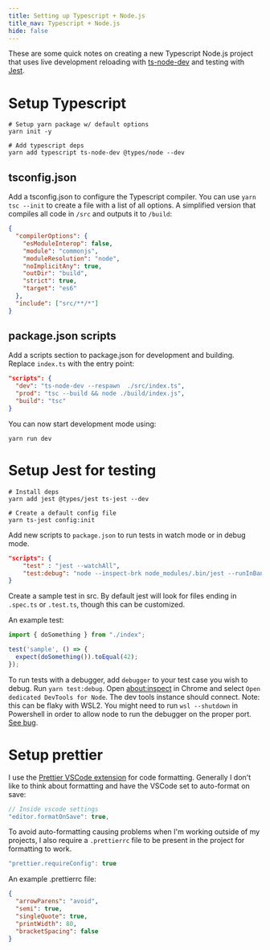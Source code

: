 ```yaml
---
title: Setting up Typescript + Node.js
title_nav: Typescript + Node.js
hide: false
---
```


These are some quick notes on creating a new Typescript Node.js project that uses
live development reloading with [ts-node-dev](https://github.com/whitecolor/ts-node-dev) and testing with [Jest](https://jestjs.io/docs/en/getting-started).

# Setup Typescript
```shell
# Setup yarn package w/ default options
yarn init -y

# Add typescript deps
yarn add typescript ts-node-dev @types/node --dev
```

## tsconfig.json
Add a tsconfig.json to configure the Typescript compiler. You can use `yarn tsc --init` to create a file with a list of all options. A simplified version that compiles all code in `/src` and outputs it to `/build`:

```json
{
  "compilerOptions": {
    "esModuleInterop": false,
    "module": "commonjs",
    "moduleResolution": "node",
    "noImplicitAny": true,
    "outDir": "build",
    "strict": true,
    "target": "es6"
  },
  "include": ["src/**/*"]
}
```

## package.json scripts
Add a scripts section to package.json for development and building. Replace `index.ts` with the entry point:

```json
"scripts": {
  "dev": "ts-node-dev --respawn  ./src/index.ts",
  "prod": "tsc --build && node ./build/index.js",
  "build": "tsc"
}
```

You can now start development mode using:

```shell
yarn run dev
```

# Setup Jest for testing
```shell
# Install deps
yarn add jest @types/jest ts-jest --dev

# Create a default config file
yarn ts-jest config:init
```

Add new scripts to `package.json` to run tests in watch mode or in
debug mode.

```json
"scripts": {
    "test" : "jest --watchAll",
    "test:debug": "node --inspect-brk node_modules/.bin/jest --runInBand"
}
```

Create a sample test in src. By default jest will look for files 
ending in `.spec.ts` or `.test.ts`, though this can be customized.

An example test:

```typescript
import { doSomething } from "./index";

test('sample', () => {
  expect(doSomething()).toEqual(42);
});
```

To run tests with a debugger, add `debugger` to your test case you wish
to debug. Run `yarn test:debug`. Open [about:inspect](about:inspect) 
in  Chrome and select `Open dedicated DevTools for Node`. The dev tools
instance should connect. Note: this can be flaky with WSL2. You might need 
to run `wsl --shutdown` in Powershell in order to allow node to run the debugger
on the proper port. [See bug](https://github.com/microsoft/WSL/issues/5298).

# Setup prettier
I use the [Prettier VSCode extension](https://github.com/prettier/prettier-vscode) for code
formatting. Generally I don't like to think about formatting and have the VSCode set
to auto-format on save:

```javascript
// Inside vscode settings
"editor.formatOnSave": true,
```

 To avoid auto-formatting causing problems when I'm working outside of my projects, I also
 require a `.prettierrc` file to be present in the project for formatting to work.

```javascript
"prettier.requireConfig": true
```

An example .prettierrc file:

```json
{
  "arrowParens": "avoid",
  "semi": true,
  "singleQuote": true,
  "printWidth": 80,
  "bracketSpacing": false
}
```
